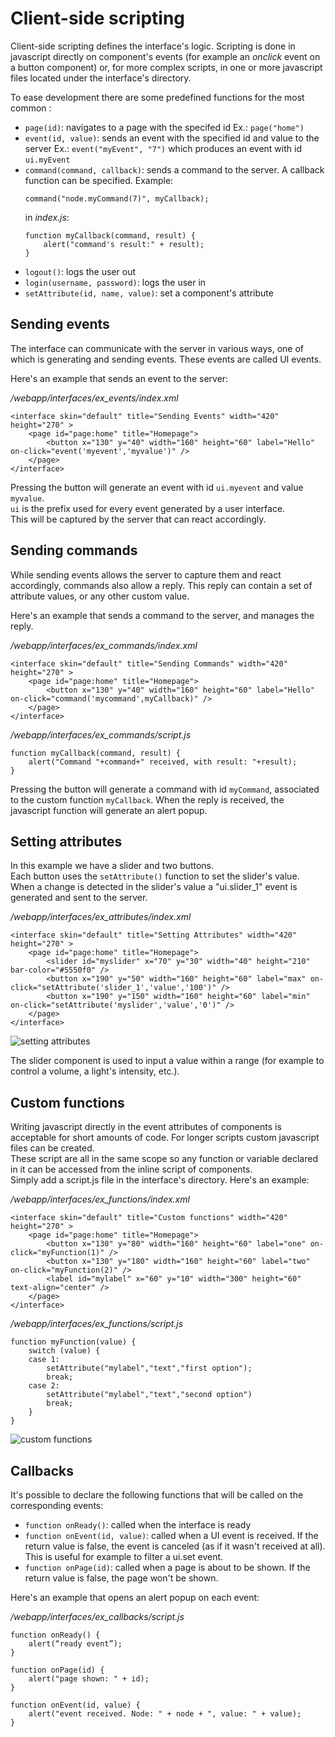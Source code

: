 # Client-side scripting

Client-side scripting defines the interface's logic.
Scripting is done in javascript directly on component's events (for example an _onclick_ event on a button component) or, for more complex scripts, in one or more javascript files located under the interface's directory.

To ease development there are some predefined functions for the most common :

* `page(id)`: navigates to a page with the specifed id Ex.: `page("home")`
* `event(id, value)`: sends an event with the specified id and value to the server Ex.: `event("myEvent", "7")` which produces an event with id `ui.myEvent`
* `command(command, callback)`: sends a command to the server. A callback function can be specified.
    Example:
    ```
    command("node.myCommand(7)", myCallback);
    ```
    in _index.js_:
    ```
    function myCallback(command, result) {
        alert("command's result:" + result);
    }
    ```     
* `logout()`: logs the user out
* `login(username, password)`: logs the user in
* `setAttribute(id, name, value)`: set a component's attribute

## Sending events

The interface can communicate with the server in various ways, one of which is generating and sending events. These events are called UI events.    

Here's an example that sends an event to the server:

_/webapp/interfaces/ex\_events/index.xml_

    <interface skin="default" title="Sending Events" width="420" height="270" >
        <page id="page:home" title="Homepage">
            <button x="130" y="40" width="160" height="60" label="Hello" on-click="event('myevent','myvalue')" />
        </page>
    </interface>

Pressing the button will generate an event with id `ui.myevent` and value `myvalue`.    
`ui` is the prefix used for every event generated by a user interface.    
This will be captured by the server that can react accordingly.

## Sending commands

While sending events allows the server to capture them and react accordingly, commands also allow a reply.
This reply can contain a set of attribute values, or any other custom value.

Here's an example that sends a command to the server, and manages the reply.

_/webapp/interfaces/ex\_commands/index.xml_

    <interface skin="default" title="Sending Commands" width="420" height="270" >
        <page id="page:home" title="Homepage">
            <button x="130" y="40" width="160" height="60" label="Hello" on-click="command('mycommand',myCallback)" />
        </page>
    </interface>

_/webapp/interfaces/ex\_commands/script.js_

    function myCallback(command, result) {
		alert("Command "+command+" received, with result: "+result);
	}

Pressing the button will generate a command with id `myCommand`, associated to the custom function `myCallback`.
When the reply is received, the javascript function will generate an alert popup.

## Setting attributes
In this example we have a slider and two buttons.    
Each button uses the `setAttribute()` function to set the slider's value. When a change is detected in the slider's value a "ui.slider_1" event is generated and sent to the server.

_/webapp/interfaces/ex\_attributes/index.xml_

    <interface skin="default" title="Setting Attributes" width="420" height="270" >
        <page id="page:home" title="Homepage">
            <slider id="myslider" x="70" y="30" width="40" height="210" bar-color="#5550f0" />
            <button x="190" y="50" width="160" height="60" label="max" on-click="setAttribute('slider_1','value','100')" />
            <button x="190" y="150" width="160" height="60" label="min" on-click="setAttribute('myslider','value','0')" />
        </page>
    </interface>
    
![setting attributes](images/client-scripting/ex_attributes.png)

The slider component is used to input a value within a range (for example to control a volume, a light's intensity, etc.).

## Custom functions

Writing javascript directly in the event attributes of components is acceptable for short amounts of code. For longer scripts custom javascript files can be created.     
These script are all in the same scope so any function or variable declared in it can be accessed from the inline script of components.    
Simply add a script.js file in the interface's directory. Here's an example:

_/webapp/interfaces/ex\_functions/index.xml_

    <interface skin="default" title="Custom functions" width="420" height="270" >
        <page id="page:home" title="Homepage">
            <button x="130" y="80" width="160" height="60" label="one" on-click="myFunction(1)" />
            <button x="130" y="180" width="160" height="60" label="two" on-click="myFunction(2)" />
            <label id="mylabel" x="60" y="10" width="300" height="60" text-align="center" />
        </page>
    </interface>
    
_/webapp/interfaces/ex\_functions/script.js_

    function myFunction(value) { 
        switch (value) {
        case 1:
            setAttribute("mylabel","text","first option");
            break;
        case 2:
            setAttribute("mylabel","text","second option")
            break;
        }
    }

![custom functions](images/client-scripting/ex_functions.png)

## Callbacks

It's possible to declare the following functions that will be called on the corresponding events:

* `function onReady()`: called when the interface is ready
* `function onEvent(id, value)`: called when a UI event is received. If the return value is false, the event is canceled (as if it wasn't received at all). This is useful for example to filter a ui.set event.
* `function onPage(id)`: called when a page is about to be shown. If the return value is false, the page won't be shown.

Here's an example that opens an alert popup on each event:
    
_/webapp/interfaces/ex\_callbacks/script.js_

    function onReady() {
        alert(“ready event”);
    }
    
    function onPage(id) {
        alert("page shown: " + id);
    }
    
    function onEvent(id, value) {
		alert("event received. Node: " + node + ", value: " + value);
    }

